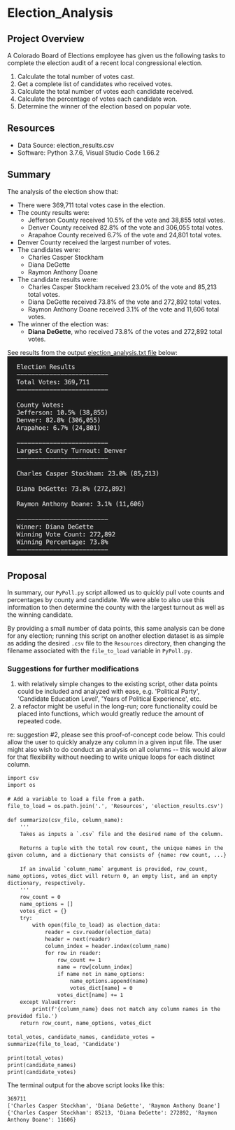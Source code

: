 # Election_Analysis

## Project Overview

A Colorado Board of Elections employee has given us the following tasks to complete the election audit of a recent local congressional election. 

1. Calculate the total number of votes cast. 
2. Get a complete list of candidates who received votes. 
3. Calculate the total number of votes each candidate received. 
4. Calculate the percentage of votes each candidate won. 
5. Determine the winner of the election based on popular vote. 


## Resources 

* Data Source: election_results.csv
* Software: Python 3.7.6, Visual Studio Code 1.66.2


## Summary

The analysis of the election show that:
* There were 369,711 total votes case in the election. 
* The county results were:
    * Jefferson County received 10.5% of the vote and 38,855 total votes.
    * Denver County received 82.8% of the vote and 306,055 total votes.
    * Arapahoe County received 6.7% of the vote and 24,801 total votes.
* Denver County received the largest number of votes. 
* The candidates were: 
    * Charles Casper Stockham
    * Diana DeGette
    * Raymon Anthony Doane
* The candidate results were: 
    * Charles Casper Stockham received 23.0% of the vote and 85,213 total votes.
    * Diana DeGette received 73.8% of the vote and 272,892 total votes.
    * Raymon Anthony Doane received 3.1% of the vote and 11,606 total votes.
* The winner of the election was:
    * **Diana DeGette**, who received 73.8% of the votes and 272,892 total votes. 


See results from the output [election_analysis.txt file](analysis/election_analysis.txt) below:
![election_analysis](analysis/election_analysis.png)

## Proposal

In summary, our `PyPoll.py` script allowed us to quickly pull vote counts and percentages by county and candidate. We were able to also use this information to then determine the county with the largest turnout as well as the winning candidate. 

By providing a small number of data points, this same analysis can be done for any election; running this script on another election dataset is as simple as adding the desired `.csv` file to the `Resources` directory, then changing the filename associated with the `file_to_load` variable in `PyPoll.py`. 

### Suggestions for further modifications
1. with relatively simple changes to the existing script, other data points could be included and analyzed with ease, e.g. 'Political Party', 'Candidate Education Level', 'Years of Political Experience', etc. 
2. a refactor might be useful in the long-run; core functionality could be placed into functions, which would greatly reduce the amount of repeated code.

re: suggestion #2, please see this proof-of-concept code below. This could allow the user to quickly analyze any column in a given input file. The user might also wish to do conduct an analysis on all columns -- this would allow for that flexibility without needing to write unique loops for each distinct column.

```
import csv
import os

# Add a variable to load a file from a path.
file_to_load = os.path.join('.', 'Resources', 'election_results.csv')

def summarize(csv_file, column_name):
    '''
    Takes as inputs a `.csv` file and the desired name of the column.

    Returns a tuple with the total row count, the unique names in the given column, and a dictionary that consists of {name: row count, ...}

    If an invalid `column_name` argument is provided, row_count, name_options, votes_dict will return 0, an empty list, and an empty dictionary, respectively. 
    '''
    row_count = 0
    name_options = []
    votes_dict = {}
    try: 
        with open(file_to_load) as election_data:
            reader = csv.reader(election_data)
            header = next(reader)
            column_index = header.index(column_name)
            for row in reader:
                row_count += 1
                name = row[column_index]
                if name not in name_options:
                    name_options.append(name)
                    votes_dict[name] = 0
                votes_dict[name] += 1
    except ValueError:
        print(f'{column_name} does not match any column names in the provided file.')
    return row_count, name_options, votes_dict

total_votes, candidate_names, candidate_votes = summarize(file_to_load, 'Candidate') 

print(total_votes) 
print(candidate_names)
print(candidate_votes)
```

The terminal output for the above script looks like this: 
```
369711
['Charles Casper Stockham', 'Diana DeGette', 'Raymon Anthony Doane']
{'Charles Casper Stockham': 85213, 'Diana DeGette': 272892, 'Raymon Anthony Doane': 11606}
```

